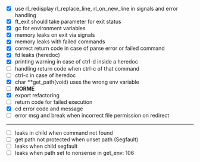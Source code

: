 - [x] use rl_redisplay rl_replace_line, rl_on_new_line in signals and error handling
- [x] ft_exit should take parameter for exit status
- [x] gc for environment variables
- [x] memory leaks on exit via signals
- [x] memory leaks with failed commands
- [x] correct return code in case of parse error or failed command
- [x] fd leaks (heredoc)
- [x] printing warning in case of ctrl-d inside a heredoc
- [ ] handling return code when ctrl-c of that command 
- [ ] ctrl-c in case of heredoc
- [x] char	**get_path(void) uses the wrong env variable
- [ ] **NORME**
- [x] export refactoring
- [ ] return code for failed execution
- [x] cd error code and message
- [ ] error msg and break when incorrect file permission on redirect
---
- [ ]  leaks in child when command not found 
- [ ] get path not protected when unset path (Segfault) 
- [ ] leaks when child segfault 
- [ ] leaks when path set to nonsense in get_env: 106

